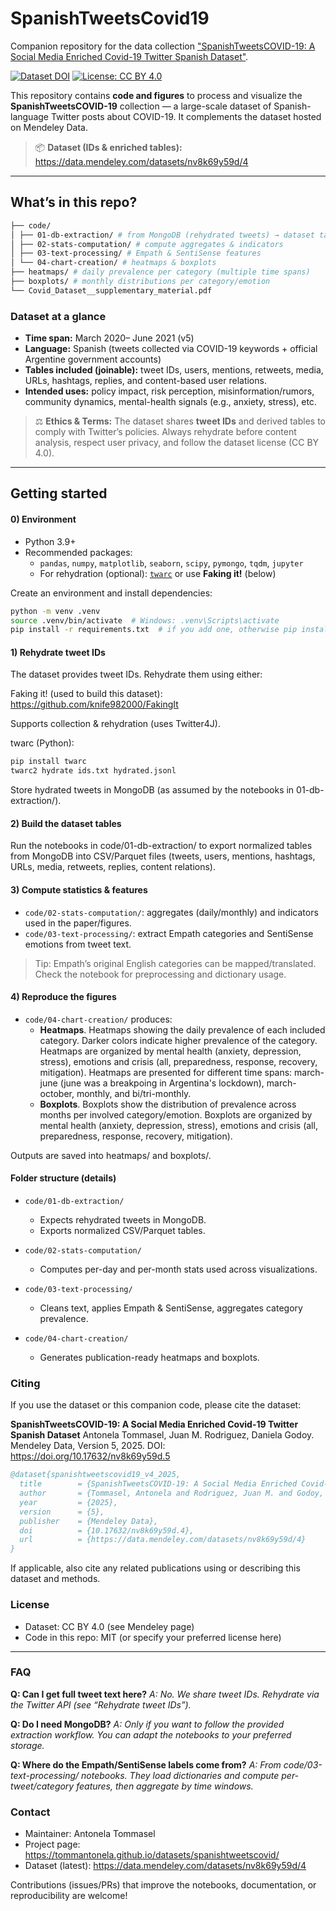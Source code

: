 # SpanishTweetsCovid19
Companion repository for the data collection ["SpanishTweetsCOVID-19: A Social Media Enriched Covid-19 Twitter Spanish Dataset"](https://data.mendeley.com/datasets/nv8k69y59d/1).

[![Dataset DOI](https://img.shields.io/badge/Mendeley-10.17632/nv8k69y59d.4-blue)](https://data.mendeley.com/datasets/nv8k69y59d/4)
[![License: CC BY 4.0](https://img.shields.io/badge/license-CC%20BY%204.0-lightgrey.svg)](https://creativecommons.org/licenses/by/4.0/)

This repository contains **code and figures** to process and visualize the **SpanishTweetsCOVID-19** collection — a large-scale dataset of Spanish-language Twitter posts about COVID-19. It complements the dataset hosted on Mendeley Data.

> 📦 **Dataset (IDs & enriched tables):** https://data.mendeley.com/datasets/nv8k69y59d/4  

---

## What’s in this repo?

```bash
├── code/
│ ├── 01-db-extraction/ # from MongoDB (rehydrated tweets) → dataset tables
│ ├── 02-stats-computation/ # compute aggregates & indicators
│ ├── 03-text-processing/ # Empath & SentiSense features
│ └── 04-chart-creation/ # heatmaps & boxplots
├── heatmaps/ # daily prevalence per category (multiple time spans)
├── boxplots/ # monthly distributions per category/emotion
└── Covid_Dataset__supplementary_material.pdf
```

### Dataset at a glance
- **Time span:** March 2020– June 2021 (v5)  
- **Language:** Spanish (tweets collected via COVID-19 keywords + official Argentine government accounts)  
- **Tables included (joinable):** tweet IDs, users, mentions, retweets, media, URLs, hashtags, replies, and content-based user relations.  
- **Intended uses:** policy impact, risk perception, misinformation/rumors, community dynamics, mental-health signals (e.g., anxiety, stress), etc.

> ⚖️ **Ethics & Terms:** The dataset shares **tweet IDs** and derived tables to comply with Twitter’s policies. Always rehydrate before content analysis, respect user privacy, and follow the dataset license (CC BY 4.0).


---

## Getting started

#### 0) Environment

- Python 3.9+  
- Recommended packages:
  - `pandas`, `numpy`, `matplotlib`, `seaborn`, `scipy`, `pymongo`, `tqdm`, `jupyter`
  - For rehydration (optional): [`twarc`](https://github.com/docnow/twarc) or use **Faking it!** (below)

Create an environment and install dependencies:
```bash
python -m venv .venv
source .venv/bin/activate  # Windows: .venv\Scripts\activate
pip install -r requirements.txt  # if you add one, otherwise pip install packages above
```

#### 1) Rehydrate tweet IDs
The dataset provides tweet IDs. Rehydrate them using either:

Faking it! (used to build this dataset): https://github.com/knife982000/FakingIt

Supports collection & rehydration (uses Twitter4J).

twarc (Python):

```bash
pip install twarc
twarc2 hydrate ids.txt hydrated.jsonl
```

Store hydrated tweets in MongoDB (as assumed by the notebooks in 01-db-extraction/).

#### 2) Build the dataset tables
Run the notebooks in code/01-db-extraction/ to export normalized tables from MongoDB into CSV/Parquet files (tweets, users, mentions, hashtags, URLs, media, retweets, replies, content relations).

#### 3) Compute statistics & features

* ``code/02-stats-computation/``: aggregates (daily/monthly) and indicators used in the paper/figures.
* ``code/03-text-processing/``: extract Empath categories and SentiSense emotions from tweet text.

> Tip: Empath’s original English categories can be mapped/translated. Check the notebook for preprocessing and dictionary usage.

#### 4) Reproduce the figures

* ``code/04-chart-creation/`` produces:
	* **Heatmaps**. Heatmaps showing the daily prevalence of each included category. Darker colors indicate higher prevalence of the category. Heatmaps are organized by mental health (anxiety, depression, stress), emotions and crisis (all, preparedness, response, recovery, mitigation). Heatmaps are presented for different time spans: march-june (june was a breakpoing in Argentina's lockdown), march-october, monthly, and bi/tri-monthly.
	* **Boxplots**. Boxplots show the distribution of prevalence across months per involved category/emotion. Boxplots are organized by mental health (anxiety, depression, stress), emotions and crisis (all, preparedness, response, recovery, mitigation).

Outputs are saved into heatmaps/ and boxplots/.

#### Folder structure (details)
* ``code/01-db-extraction/``
	* Expects rehydrated tweets in MongoDB.
	* Exports normalized CSV/Parquet tables.

* ``code/02-stats-computation/``
	* Computes per-day and per-month stats used across visualizations.

* ``code/03-text-processing/``
	* Cleans text, applies Empath & SentiSense, aggregates category prevalence.

* ``code/04-chart-creation/``
	* Generates publication-ready heatmaps and boxplots.

### Citing
If you use the dataset or this companion code, please cite the dataset:

**SpanishTweetsCOVID-19: A Social Media Enriched Covid-19 Twitter Spanish Dataset**
Antonela Tommasel, Juan M. Rodriguez, Daniela Godoy.
Mendeley Data, Version 5, 2025. DOI: https://doi.org/10.17632/nv8k69y59d.5

```bibtex
@dataset{spanishtweetscovid19_v4_2025,
  title        = {SpanishTweetsCOVID-19: A Social Media Enriched Covid-19 Twitter Spanish Dataset},
  author       = {Tommasel, Antonela and Rodriguez, Juan M. and Godoy, Daniela},
  year         = {2025},
  version      = {5},
  publisher    = {Mendeley Data},
  doi          = {10.17632/nv8k69y59d.4},
  url          = {https://data.mendeley.com/datasets/nv8k69y59d/4}
}
```

If applicable, also cite any related publications using or describing this dataset and methods.

### License
* Dataset: CC BY 4.0 (see Mendeley page)
* Code in this repo: MIT (or specify your preferred license here)

---

### FAQ
**Q: Can I get full tweet text here?** *A: No. We share tweet IDs. Rehydrate via the Twitter API (see “Rehydrate tweet IDs”).*

**Q: Do I need MongoDB?** *A: Only if you want to follow the provided extraction workflow. You can adapt the notebooks to your preferred storage.*

**Q: Where do the Empath/SentiSense labels come from?** *A: From code/03-text-processing/ notebooks. They load dictionaries and compute per-tweet/category features, then aggregate by time windows.*

### Contact
* Maintainer: Antonela Tommasel
* Project page: https://tommantonela.github.io/datasets/spanishtweetscovid/
* Dataset (latest): https://data.mendeley.com/datasets/nv8k69y59d/4

Contributions (issues/PRs) that improve the notebooks, documentation, or reproducibility are welcome!
